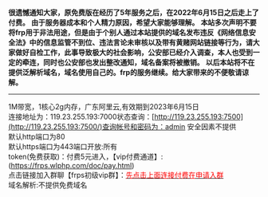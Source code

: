 **很遗憾通知大家，原免费版在经历了5年服务之后，在2022年6月15日之后走上了付费。**
**由于服务器成本和个人精力原因，希望大家能够理解。**
**本站多次声明不要将frp用于非法用途，但是由于个别人通过本站提供的域名发布违反《网络信息安全法》中的信息监管不到位、违法言论未审核以及带有黄赌网站链接等行为，请大家做好自检工作，此事导致极大的社会影响，公安部已经介入调查，本人也受到一定的牵连，同时也公安部也发出整改通知，域名备案将被撤销。**
**以后本站将不在提供泛解析域名，域名使用自己的。frp的服务继续。给大家带来的不便敬请谅解。**

*****

  1M带宽，1核心2g内存，广东阿里云,有效期到2023年6月15日
  <br/>连接地址为：119.23.255.193:7000状态查询：[http://119.23.255.193:7500](http://119.23.255.193:7500/)查询帐号和密码为：admin   安全因素不提供
  <br/>默认http端口为80
  <br/>默认https端口为443端口开放:所有
  <br/>token(免费获取)：付费5元进入，【vip付费通道】: (https://frps.wlphp.com/doc/pay.html)
  <br/>点击链接加入群聊【frps初级vip群】：[<font color='red'>先点击上面连接付费在申请入群</font>](https://jq.qq.com/?_wv=1027&k=m4CKC1ul)
  <br/>域名解析:不提供免费域名